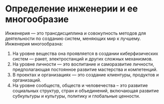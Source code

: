 # Определение инженерии и ее многообразие

Инженерия — это трансдисциплина и совокупность методов для деятельности по созданию систем, меняющих мир к лучшему. Инженерия многообразна:
1. На уровне вещества она проявляется в создании киберфизических систем — ракет, электростанций и других сложных механизмов.
2. На уровне личности — это воспитание и саморазвитие личности, предполагающая постоянное развитие мастерства и компетенций.
3. В проектах и организациях — это создание клиентуры, продуктов и организаций.
4. На уровне сообществ, обществ и человечества – это развитие социальных структур, стран и объединений, включающая развитие субкультуры и культуры, политику и глобальные ценности.
